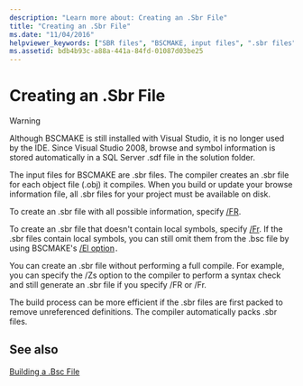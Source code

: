 ```yaml
---
description: "Learn more about: Creating an .Sbr File"
title: "Creating an .Sbr File"
ms.date: "11/04/2016"
helpviewer_keywords: ["SBR files", "BSCMAKE, input files", ".sbr files", "source browser files", "local symbols in browse information", "symbols"]
ms.assetid: bdb4b93c-a88a-441a-84fd-01087d03be25
---
```

# Creating an .Sbr File

> [!WARNING]
> Although BSCMAKE is still installed with Visual Studio, it is no longer used by the IDE. Since Visual Studio 2008, browse and symbol information is stored automatically in a SQL Server .sdf file in the solution folder.

The input files for BSCMAKE are .sbr files. The compiler creates an .sbr file for each object file (.obj) it compiles. When you build or update your browse information file, all .sbr files for your project must be available on disk.

To create an .sbr file with all possible information, specify [/FR](fr-fr-create-dot-sbr-file.md).

To create an .sbr file that doesn't contain local symbols, specify [/Fr](fr-fr-create-dot-sbr-file.md). If the .sbr files contain local symbols, you can still omit them from the .bsc file by using BSCMAKE's [/El option](bscmake-options.md)`.`

You can create an .sbr file without performing a full compile. For example, you can specify the /Zs option to the compiler to perform a syntax check and still generate an .sbr file if you specify /FR or /Fr.

The build process can be more efficient if the .sbr files are first packed to remove unreferenced definitions. The compiler automatically packs .sbr files.

## See also

[Building a .Bsc File](building-a-dot-bsc-file.md)

